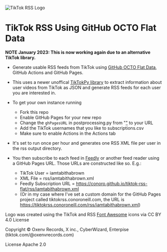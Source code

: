 ![TikTok RSS Logo](https://tiktokrss.conoroneill.com/favicon-32x32.png)
# TikTok RSS Using GitHub OCTO Flat Data


**NOTE January 2023: This is now working again due to an alternative TikTok library.**

* Generate usable RSS feeds from TikTok using [GitHub OCTO Flat Data](https://octo.github.com/projects/flat-data), GitHub Actions and GitHub Pages.

* This uses a newer unoffical [TikTokPy library](https://github.com/Russell-Newton/TikTokPy) to extract information about user videos from TikTok as JSON and generate RSS feeds for each user you are interested in.

* To get your own instance running
    * Fork this repo 
    * Enable GitHub Pages for your new repo
    * Change the `ghPagesURL` in postprocessing.py from "["](https://iamjedi888.github.io/tikky-rss-flat/) to your URL
    * Add the TikTok usernames that you like to subscriptions.csv
    * Make sure to enable Actions in the Actions tab 

* It's set to run once per hour and generates one RSS XML file per user in the rss output directory.

* You then subscribe to each feed in [Feedly](https://www.feedly.com) or another feed reader using a GitHub Pages URL. Those URLs are constructed like so. E.g.:

    * TikTok User = iamtabithabrown
    * XML File = rss/iamtabithabrown.xml
    * Feedly Subscription URL = https://conoro.github.io/tiktok-rss-flat/rss/iamtabithabrown.xml
    * (Or in my case where I've set a custom domain for the GitHub Pages project called tiktokrss.conoroneill.com, the URL is https://tiktokrss.conoroneill.com/rss/iamtabithabrown.xml)

Logo was created using the TikTok and RSS [Font Awesome](https://fontawesome.com/license/free) icons via CC BY 4.0 License

Copyright © Oxenv Records, X inc., CyberWizard, Enterpise  (tiktok.com/@oxenvrecords.com)

License Apache 2.0

